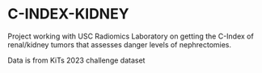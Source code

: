 # C-INDEX-KIDNEY

Project working with USC Radiomics Laboratory on getting the C-Index of renal/kidney tumors that assesses danger levels of nephrectomies. 

Data is from KiTs 2023 challenge dataset 
